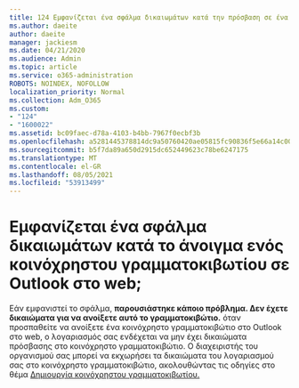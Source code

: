 ```yaml
---
title: 124 Εμφανίζεται ένα σφάλμα δικαιωμάτων κατά την πρόσβαση σε ένα κοινόχρηστο γραμματοκιβώτιο στο OWA;
ms.author: daeite
author: daeite
manager: jackiesm
ms.date: 04/21/2020
ms.audience: Admin
ms.topic: article
ms.service: o365-administration
ROBOTS: NOINDEX, NOFOLLOW
localization_priority: Normal
ms.collection: Adm_O365
ms.custom:
- "124"
- "1600022"
ms.assetid: bc09faec-d78a-4103-b4bb-7967f0ecbf3b
ms.openlocfilehash: a5281445378814dc9a50760420ae05815fc90836f5e66a14c00993afbb1921d7
ms.sourcegitcommit: b5f7da89a650d2915dc652449623c78be6247175
ms.translationtype: MT
ms.contentlocale: el-GR
ms.lasthandoff: 08/05/2021
ms.locfileid: "53913499"
---
```

# <a name="getting-a-permission-error-when-opening-a-shared-mailbox-in-outlook-on-the-web"></a>Εμφανίζεται ένα σφάλμα δικαιωμάτων κατά το άνοιγμα ενός κοινόχρηστου γραμματοκιβωτίου σε Outlook στο web;

Εάν εμφανιστεί το σφάλμα, **παρουσιάστηκε κάποιο πρόβλημα. Δεν έχετε δικαιώματα για να ανοίξετε αυτό το γραμματοκιβώτιο.** όταν προσπαθείτε να ανοίξετε ένα κοινόχρηστο γραμματοκιβώτιο στο Outlook στο web, ο λογαριασμός σας ενδέχεται να μην έχει δικαιώματα πρόσβασης στο κοινόχρηστο γραμματοκιβώτιο. Ο διαχειριστής του οργανισμού σας μπορεί να εκχωρήσει τα δικαιώματα του λογαριασμού σας στο κοινόχρηστο γραμματοκιβώτιο, ακολουθώντας τις οδηγίες στο θέμα [Δημιουργία κοινόχρηστου γραμματοκιβωτίου.](https://docs.microsoft.com/microsoft-365/admin/email/create-a-shared-mailbox)
  